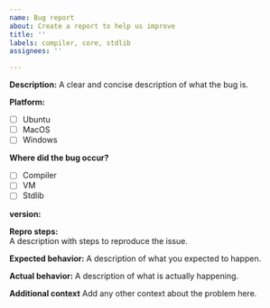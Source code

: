 ```yaml
---
name: Bug report
about: Create a report to help us improve
title: ''
labels: compiler, core, stdlib
assignees: ''

---
```


<!--- Before opening up a new bug report, please make sure to check for similar existing issues -->

**Description:**
A clear and concise description of what the bug is.

**Platform:**
- [ ] Ubuntu
- [ ] MacOS
- [ ] Windows

**Where did the bug occur?**
- [ ] Compiler
- [ ] VM
- [ ] Stdlib

**version:**
<!--- Please list all affected versions -->

**Repro steps:**  
A description with steps to reproduce the issue.

**Expected behavior:**
A description of what you expected to happen.

**Actual behavior:**
A description of what is actually happening.

**Additional context**
Add any other context about the problem here.
